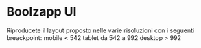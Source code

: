 Boolzapp UI
===
Riproducete il layout proposto nelle varie risoluzioni con i seguenti breackpoint:
mobile < 542
tablet da 542 a 992
desktop > 992